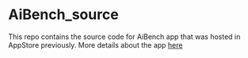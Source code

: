 # AiBench_source
This repo contains the source code for AiBench app that was hosted in AppStore previously. More details about the app [here](https://github.com/gouthamvgk/AiBench_IOS)
